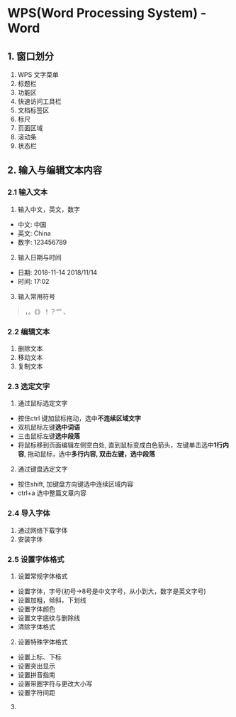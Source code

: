 # WPS(Word Processing System) - Word

## 1. 窗口划分
1. WPS 文字菜单
2. 标题栏
3. 功能区
4. 快速访问工具栏
5. 文档标签区
6. 标尺
7. 页面区域
8. 滚动条
9. 状态栏

## 2. 输入与编辑文本内容
### 2.1 输入文本
1. 输入中文，英文，数字
  - 中文: 中国
  - 英文: China
  - 数字: 123456789
2. 输入日期与时间
  - 日期: 2018-11-14 2018/11/14
  - 时间: 17:02
3. 输入常用符号
> ，。《》！？“” 、
### 2.2 编辑文本
1. 删除文本
2. 移动文本
3. 复制文本
### 2.3 选定文字
1. 通过鼠标选定文字
  - 按住ctrl 键加鼠标拖动，选中**不连续区域文字**
  - 双机鼠标左键**选中词语**
  - 三击鼠标左键**选中段落**
  - 将鼠标移到页面编辑左侧空白处, 直到鼠标变成白色箭头，左键单击选中**1行内容**, 拖动鼠标，选中**多行内容, 双击左键，选中段落**
2. 通过键盘选定文字
  - 按住shift, 加键盘方向键选中连续区域内容
  - ctrl+a 选中整篇文章内容
### 2.4 导入字体
1. 通过网络下载字体
2. 安装字体

### 2.5 设置字体格式
1. 设置常规字体格式
  - 设置字体，字号(初号->8号是中文字号，从小到大，数字是英文字号)
  - 设置加粗，倾斜，下划线
  - 设置字体颜色
  - 设置文字底纹与删除线
  - 清除字体格式
2. 设置特殊字体格式
  - 设置上标、下标
  - 设置突出显示
  - 设置拼音指南
  - 设置带圈字符与更改大小写
  - 设置字符间距
3. 
